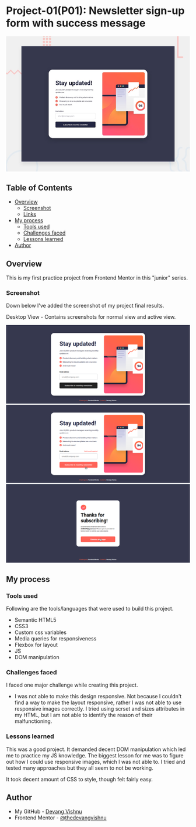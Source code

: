 # Project-01(P01): Newsletter sign-up form with success message

![Design preview for the Newsletter sign-up form with success message coding challenge](./design/desktop-preview.jpg)

## Table of Contents

- [Overview](#overview)
  - [Screenshot](#screenshot)
  - [Links](#links)
- [My process](#my-process)
  - [Tools used](#tools-used)
  - [Challenges faced](#challenges-faced)
  - [Lessons learned](#lessons-learned)
- [Author](#author)

## Overview

This is my first practice project from Frontend Mentor in this "junior" series.

### Screenshot

Down below I've added the screenshot of my project final results.

Desktop View - Contains screenshots for normal view and active view.

![Alt text](./screenshots/desktop.png)
![Alt text](./screenshots/desktop-active.png)
![Alt text](./screenshots/desktop-thankyou.png)

## My process

### Tools used

Following are the tools/languages that were used to build this project.

- Semantic HTML5
- CSS3
- Custom css variables
- Media queries for responsiveness
- Flexbox for layout
- JS
- DOM manipulation

### Challenges faced

I faced one major challenge while creating this project.

- I was not able to make this design responsive. Not because I couldn't find a way to make the layout responsive, rather I was not able to use responsive images correctly. I tried using scrset and sizes attributes in my HTML, but I am not able to identify the reason of their malfunctioning.

### Lessons learned

This was a good project. It demanded decent DOM manipulation which led me to practice my JS knowledge. The biggest lesson for me was to figure out how I could use responsive images, which I was not able to.
I tried and tested many approaches but they all seem to not be working.

It took decent amount of CSS to style, though felt fairly easy.

## Author

- My GitHub - [Devang Vishnu](https://github.com/thedevangvishnu)
- Frontend Mentor - [@thedevangvishnu](https://www.frontendmentor.io/profile/thedevangvishnu)
